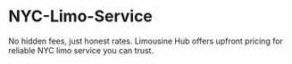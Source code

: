 # NYC-Limo-Service
No hidden fees, just honest rates. Limousine Hub offers upfront pricing for reliable NYC limo service you can trust.
